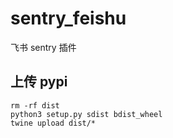 # sentry_feishu

飞书 sentry 插件

## 上传 pypi

```
rm -rf dist
python3 setup.py sdist bdist_wheel
twine upload dist/*
```
